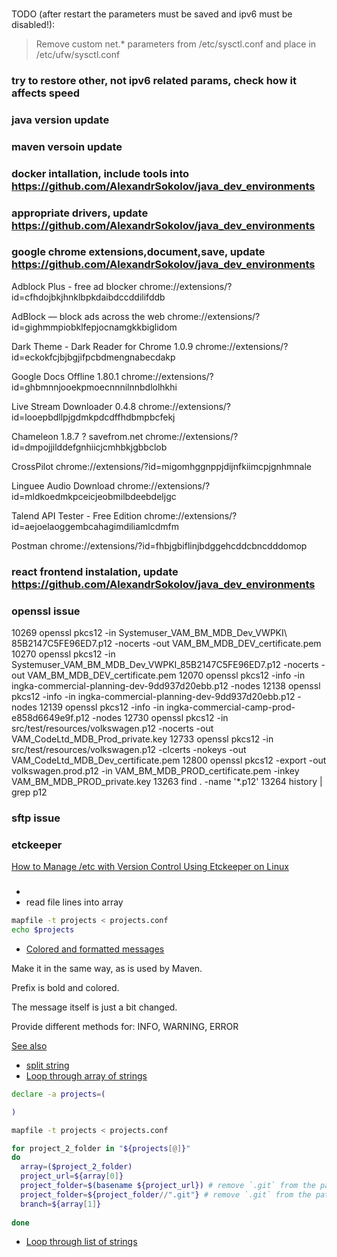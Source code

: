 ### 

TODO (after restart the parameters must be saved and ipv6 must be disabled!):
> Remove custom net.* parameters from /etc/sysctl.conf and place in /etc/ufw/sysctl.conf

### try to restore other, not ipv6 related params, check how it affects speed

### java version update
### maven versoin update
### docker intallation, include tools into https://github.com/AlexandrSokolov/java_dev_environments
### appropriate drivers, update https://github.com/AlexandrSokolov/java_dev_environments

### google chrome extensions,document,save, update https://github.com/AlexandrSokolov/java_dev_environments

Adblock Plus - free ad blocker
chrome://extensions/?id=cfhdojbkjhnklbpkdaibdccddilifddb

AdBlock — block ads across the web
chrome://extensions/?id=gighmmpiobklfepjocnamgkkbiglidom

Dark Theme - Dark Reader for Chrome 1.0.9
chrome://extensions/?id=eckokfcjbjbgjifpcbdmengnabecdakp

Google Docs Offline 1.80.1
chrome://extensions/?id=ghbmnnjooekpmoecnnnilnnbdlolhkhi

Live Stream Downloader 0.4.8
chrome://extensions/?id=looepbdllpjgdmkpdcdffhdbmpbcfekj

Chameleon 1.8.7 ? savefrom.net
chrome://extensions/?id=dmpojjilddefgnhiicjcmhbkjgbbclob

CrossPilot
chrome://extensions/?id=migomhggnppjdijnfkiimcpjgnhmnale

Linguee Audio Download
chrome://extensions/?id=mldkoedmkpceicjeobmilbdeebdeljgc

Talend API Tester - Free Edition
chrome://extensions/?id=aejoelaoggembcahagimdiliamlcdmfm

Postman
chrome://extensions/?id=fhbjgbiflinjbdggehcddcbncdddomop

### react frontend instalation, update https://github.com/AlexandrSokolov/java_dev_environments

### openssl issue

10269  openssl pkcs12 -in Systemuser_VAM_BM_MDB_Dev_VWPKI\ 85B2147C5FE96ED7.p12 -nocerts -out VAM_BM_MDB_DEV_certificate.pem
10270  openssl pkcs12 -in Systemuser_VAM_BM_MDB_Dev_VWPKI_85B2147C5FE96ED7.p12 -nocerts -out VAM_BM_MDB_DEV_certificate.pem
12070  openssl pkcs12 -info -in ingka-commercial-planning-dev-9dd937d20ebb.p12 -nodes
12138  openssl pkcs12 -info -in ingka-commercial-planning-dev-9dd937d20ebb.p12 -nodes
12139  openssl pkcs12 -info -in ingka-commercial-camp-prod-e858d6649e9f.p12 -nodes
12730  openssl pkcs12 -in src/test/resources/volkswagen.p12 -nocerts -out VAM_CodeLtd_MDB_Prod_private.key
12733  openssl pkcs12 -in src/test/resources/volkswagen.p12 -clcerts -nokeys -out VAM_CodeLtd_MDB_Dev_certificate.pem
12800  openssl pkcs12 -export -out volkswagen.prod.p12 -in VAM_BM_MDB_PROD_certificate.pem -inkey VAM_BM_MDB_PROD_private.key
13263  find . -name '*.p12'
13264  history | grep p12


### sftp issue

### etckeeper

[How to Manage /etc with Version Control Using Etckeeper on Linux](https://www.tecmint.com/manage-etc-with-version-control-using-etckeeper/)

###
- 
- read file lines into array
```bash
mapfile -t projects < projects.conf
echo $projects
```
  
- [Colored and formatted messages](docs/bash_tip_colors_and_formatting.pdf)

Make it in the same way, as is used by Maven.

Prefix is bold and colored.

The message itself is just a bit changed.

Provide different methods for: INFO, WARNING, ERROR

[See also](https://stackoverflow.com/questions/5947742/how-to-change-the-output-color-of-echo-in-linux)

- [split string](https://stackoverflow.com/questions/1469849/how-to-split-one-string-into-multiple-strings-separated-by-at-least-one-space-in)
- [Loop through array of strings](https://stackoverflow.com/questions/8880603/loop-through-an-array-of-strings-in-bash)
```bash
declare -a projects=(

)

mapfile -t projects < projects.conf

for project_2_folder in "${projects[@]}"
do
  array=($project_2_folder)
  project_url=${array[0]}
  project_folder=$(basename ${project_url}) # remove `.git` from the path
  project_folder=${project_folder//".git"} # remove `.git` from the path
  branch=${array[1]}
  
done
```
- [Loop through list of strings](https://linuxhint.com/bash_loop_list_strings/)

